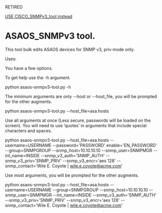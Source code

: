 RETIRED

[USE CISCO_SNMPv3_tool instead](https://github.com/asrozar/Cisco_SNMPv3_tool)

ASAOS_SNMPv3 tool.
=====

This tool bulk edits ASAOS devices for SNMP v3, priv mode only.

Uses:

You have a few options.

To get help use the -h argument.

python asaos-snmpv3-tool.py -h

The minimum arguments are only --host or --host_file, you will be prompted for the other augments.

python asaos-snmpv3-tool.py --host_file=asa.hosts

Use all arguments at once (Less secure, passwords will be loaded on the screen). You will need to use ‘quotes’ in arguments that include special characters and spaces.

python asaos-snmpv3-tool.py --host_file=asa.hosts --username=USERNAME --password='PASSWORD' enable='EN_PASSWORD' --group=SNMPGROUP --snmp_host=10.10.10.10 --snmp_user=SNMPMGR --int_name=INSIDE --snmp_v3_auth='SNMP_AUTH' --snmp_v3_priv='SNMP_PRIV' --snmp_v3_encr='aes 128'  --snmp_contact='Wile E. Coyote | wile.e.coyote@acme.com'

Use most arguments, you will be prompted for the other augments.

python asaos-snmpv3-tool.py --host_file=asa.hosts --username=USERNAME --group=SNMPGROUP --snmp_host=10.10.10.10 --snmp_user=SNMPMGR --int_name=INSIDE --snmp_v3_auth='SNMP_AUTH' --snmp_v3_priv='SNMP_PRIV' --snmp_v3_encr='aes 128' --snmp_contact='Wile E. Coyote | wile.e.coyote@acme.com'
